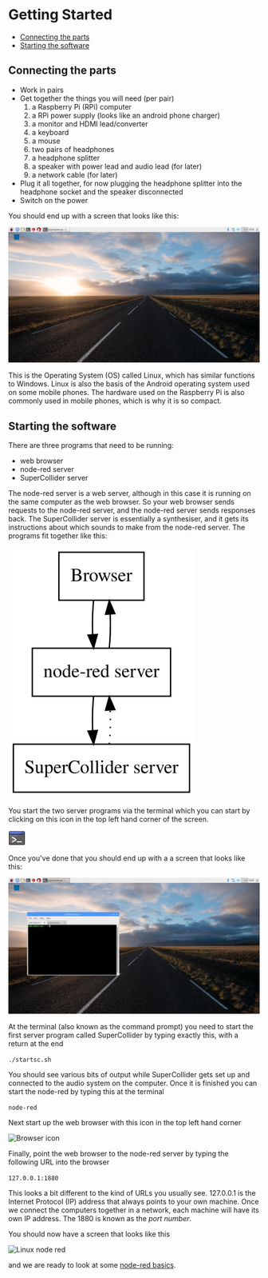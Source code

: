 # Getting Started

* [Connecting the parts](#connecting)
* [Starting the software](#starting)


## <a name='connecting'></a>Connecting the parts

* Work in pairs
* Get together the things you will need (per pair)
    1. a Raspberry Pi (RPi) computer
    2. a RPi power supply (looks like an android phone charger)
    3. a monitor and HDMI lead/converter
    4. a keyboard
    4. a mouse
    4. two pairs of headphones
    4. a headphone splitter
    4. a speaker with power lead and audio lead (for later)
    4. a network cable (for later)
* Plug it all together, for now plugging the headphone splitter into the headphone socket and the speaker disconnected
* Switch on the power

You should end up with a screen that looks like this:

![Startup screen for Linux on the Raspberry Pi](linux-startup.png)

This is the Operating System (OS) called Linux, which has similar functions to Windows. Linux is also the basis of the Android operating system used on some mobile phones. The hardware used on the Raspberry Pi is also commonly used in mobile phones, which is why it is so compact.

## <a name="starting"></a>Starting the software

There are three programs that need to be running:

* web browser
* node-red server
* SuperCollider server

The node-red server is a web server, although in this case it is running on the same computer as the web browser. So your web browser sends requests to the node-red server, and the node-red server sends responses back. The SuperCollider server is essentially a synthesiser, and it gets its instructions about which sounds to make from the node-red server. The programs fit together like this:

![Communication between the programs](programs.svg)


You start the two server programs via the terminal which you can start by clicking on this icon in the top left hand corner of the screen.

![Terminal icon](terminal-icon.png)

Once you've done that you should end up with a a screen that looks like this:

![Linux with open terminal](linux-terminal.png)

At the terminal (also known as the command prompt) you need to start the first server program called SuperCollider by typing exactly this, with a return at the end

```./startsc.sh```

You should see various bits of output while SuperCollider gets set up and connected to the audio system on the computer. Once it is finished you can start the node-red by typing this at the terminal

```node-red```

Next start up the web browser with this icon in the top left hand corner

![Browser icon](browser-icon.png)

Finally, point the web browser to the node-red server by typing the following URL into the browser

```127.0.0.1:1880```

This looks a bit different to the kind of URLs you usually see. 127.0.0.1 is the Internet Protocol (IP) address that always points to your own machine. Once we connect the computers together in a network, each machine will have its own IP address. The 1880 is known as the _port number_.

You should now have a screen that looks like this

![Linux node red](linux-node-red.png)

and we are ready to look at some [node-red basics](node-red-basics).



